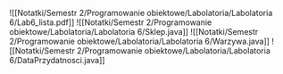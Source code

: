 ![[Notatki/Semestr 2/Programowanie obiektowe/Labolatoria/Labolatoria 6/Lab6_lista.pdf]]
![[Notatki/Semestr 2/Programowanie obiektowe/Labolatoria/Labolatoria 6/Sklep.java]]
![[Notatki/Semestr 2/Programowanie obiektowe/Labolatoria/Labolatoria 6/Warzywa.java]]
![[Notatki/Semestr 2/Programowanie obiektowe/Labolatoria/Labolatoria 6/DataPrzydatnosci.java]]